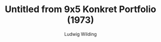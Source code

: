 ---
title: "Untitled from 9x5 Konkret Portfolio (1973)"
subtitle: "Ludwig Wilding"
displayImg: "img/covers/Untitled from 9x5 Konkret Portfolio, 1973, Ludwig Wilding.jpg"
noURL: true
---